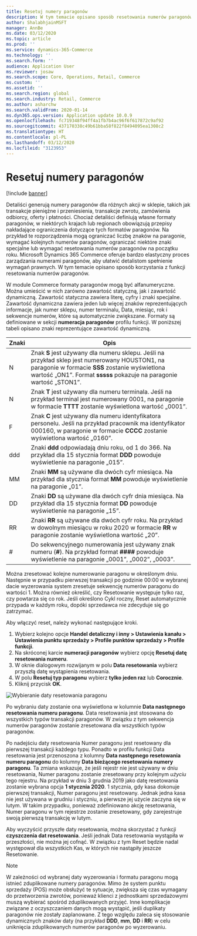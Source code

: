 ```yaml
---
title: Resetuj numery paragonów
description: W tym temacie opisano sposób resetowania numerów paragonów używanych dla różnych akcji w pożądanym dniu (na przykład rok obrachunkowy lub rok kalendarzowy).
author: ShalabhjainMSFT
manager: AnnBe
ms.date: 03/12/2020
ms.topic: article
ms.prod: ''
ms.service: dynamics-365-Commerce
ms.technology: ''
ms.search.form: ''
audience: Application User
ms.reviewer: josaw
ms.search.scope: Core, Operations, Retail, Commerce
ms.custom: ''
ms.assetid: ''
ms.search.region: global
ms.search.industry: Retail, Commerce
ms.author: asharchw
ms.search.validFrom: 2020-01-14
ms.dyn365.ops.version: Application update 10.0.9
ms.openlocfilehash: fc719348f94ff4a1fb7b4ac96f6f617872c9af92
ms.sourcegitcommit: 437170338c49b61bba58f822f8494095ea1308c2
ms.translationtype: HT
ms.contentlocale: pl-PL
ms.lasthandoff: 03/12/2020
ms.locfileid: "3123953"
---
```

# <a name="reset-receipt-numbers"></a>Resetuj numery paragonów 

[!include [banner](includes/banner.md)]


Detaliści generują numery paragonów dla różnych akcji w sklepie, takich jak transakcje pieniężne i przeniesienia, transakcje zwrotu, zamówienia odbiorcy, oferty i płatności. Chociaż detaliści definiują własne formaty paragonów, w niektórych krajach lub regionach obowiązują przepisy nakładające ograniczenia dotyczące tych formatów paragonów. Na przykład te rozporządzenia mogą ograniczać liczbę znaków na paragonie, wymagać kolejnych numerów paragonów, ograniczać niektóre znaki specjalne lub wymagać resetowania numerów paragonów na początku roku. Microsoft Dynamics 365 Commerce oferuje bardzo elastyczny proces zarządzania numerami paragonów, aby ułatwić detalistom spełnienie wymagań prawnych. W tym temacie opisano sposób korzystania z funkcji resetowania numerów paragonów.

W module Commerce formaty paragonów mogą być alfanumeryczne. Można umieścić w nich zarówno zawartość statyczną, jak i zawartość dynamiczną. Zawartość statyczna zawiera literę, cyfry i znaki specjalne. Zawartość dynamiczna zawiera jeden lub więcej znaków reprezentujących informacje, jak numer sklepu, numer terminalu, Data, miesiąc, rok i sekwencje numerów, które są automatycznie zwiększane. Formaty są definiowane w sekcji **numeracja paragonów** profilu funkcji. W poniższej tabeli opisano znaki reprezentujące zawartość dynamiczną.

| Znaki | Opis |
|------------|-------------|
| N          | Znak **S** jest używany dla numeru sklepu. Jeśli na przykład sklep jest numerowany HOUSTON1, na paragonie w formacie **SSS** zostanie wyświetlona wartość „ON1”. Format **sssss** pokazuje na paragonie wartość „STON1”. |
| N          | Znak **T** jest używany dla numeru terminala. Jeśli na przykład terminal jest numerowany 0001, na paragonie w formacie **TTTT** zostanie wyświetlona wartość „0001”. |
| F          | Znak **C** jest używany dla numeru identyfikatora personelu. Jeśli na przykład pracownik ma identyfikator 000160, w paragonie w formacie **CCCC** zostanie wyświetlona wartość „0160”. |
| ddd        | Znaki **ddd** odpowiadają dniu roku, od 1 do 366. Na przykład dla 15 stycznia format **DDD** powoduje wyświetlenie na paragonie „015”. |
| MM         | Znaki **MM** są używane dla dwóch cyfr miesiąca. Na przykład dla stycznia format **MM** powoduje wyświetlenie na paragonie „01”. |
| DD         | Znaki **DD** są używane dla dwóch cyfr dnia miesiąca. Na przykład dla 15 stycznia format **DD** powoduje wyświetlenie na paragonie „15”. |
| RR         | Znaki **RR** są używane dla dwóch cyfr roku. Na przykład w dowolnym miesiącu w roku 2020 w formacie **RR** w paragonie zostanie wyświetlona wartość „20”. |
| \#         | Do sekwencyjnego numerowania jest używany znak numeru (**\#**). Na przykład format **####** powoduje wyświetlenie na paragonie „0001”, „0002”, „0003”. |

Można zresetować kolejne numerowanie paragonu w określonym dniu. Następnie w przypadku pierwszej transakcji po godzinie 00:00 w wybranej dacie wyzerowania system zresetuje sekwencję numerów paragonu do wartości 1. Można również określić, czy Resetowanie występuje tylko raz, czy powtarza się co rok. Jeśli określono Cykl roczny, Reset automatycznie przypada w każdym roku, dopóki sprzedawca nie zdecyduje się go zatrzymać. 

Aby włączyć reset, należy wykonać następujące kroki.

1. Wybierz kolejno opcje **Handel detaliczny i inny \> Ustawienia kanału \> Ustawienia punktu sprzedaży \> Profile punktów sprzedaży \> Profile funkcji**.
1. Na skróconej karcie **numeracji paragonów** wybierz opcję **Resetuj datę resetowania numeru**.
1. W oknie dialogowym rozwijanym w polu **Data resetowania** wybierz przyszłą datę wystąpienia resetowania.
1. W polu **Resetuj typ paragonu** wybierz **tylko jeden raz** lub **Corocznie**.
1. Kliknij przycisk **OK**.

![Wybieranie daty resetowania paragonu](media/Enable_receipt_reset.png "Wybieranie daty resetowania paragonu")

Po wybraniu daty zostanie ona wyświetlona w kolumnie **Data następnego resetowania numeru paragonu**. Data resetowania jest stosowana do wszystkich typów transakcji paragonów. W związku z tym sekwencja numerów paragonów zostanie zresetowana dla wszystkich typów paragonów.

Po nadejściu daty resetowania Numer paragonu jest resetowany dla pierwszej transakcji każdego typu. Ponadto w profilu funkcji Data resetowania jest przenoszona z kolumny **Data następnego resetowania numeru paragonu** do kolumny **Data bieżącego resetowania numery paragonu**. Ta zmiana wskazuje, że jeśli rejestr nie jest używany w dniu resetowania, Numer paragonu zostanie zresetowany przy kolejnym *użyciu* tego rejestru. Na przykład w dniu 3 grudnia 2019 jako datę resetowania zostanie wybrana opcja **1 stycznia 2020**. 1 stycznia, gdy kasa dokonuje pierwszej transakcji, Numer paragonu jest resetowany. Jednak jedna kasa nie jest używana w grudniu i styczniu, a pierwsze jej użycie zaczyna się w lutym. W takim przypadku, ponieważ zdefiniowano akcję resetowania, Numer paragonu w tym rejestrze zostanie zresetowany, gdy zarejestruje swoją pierwszą transakcję w lutym.

Aby wyczyścić przyszłe daty resetowania, można skorzystać z funkcji **czyszczenia dat resetowania**. Jeśli jednak Data resetowania wystąpiła w przeszłości, nie można jej cofnąć. W związku z tym Reset będzie nadal występował dla wszystkich Kas, w których nie nastąpiły jeszcze Resetowanie.

> [!NOTE]
> W zależności od wybranej daty wyzerowania i formatu paragonu mogą istnieć zduplikowane numery paragonów. Mimo że system punktu sprzedaży (POS) może obsłużyć te sytuacje, zwiększa się czas wymagany do przetworzenia zwrotów, ponieważ klienci z jednostkami sprzedażowymi muszą wybierać spośród zduplikowanych przyjęć. Inne komplikacje związane z oczyszczaniem danych mogą wystąpić, jeśli duplikaty paragonów nie zostały zaplanowane. Z tego względu zaleca się stosowanie dynamicznych znaków daty (na przykład **DDD**, **mm**, **DD** i **RR**) w celu uniknięcia zduplikowanych numerów paragonów po wyzerowaniu.
